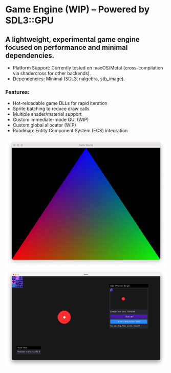 
# Game Engine (WIP) – Powered by SDL3::GPU

## A lightweight, experimental game engine focused on performance and minimal dependencies.

- Platform Support: Currently tested on macOS/Metal (cross-compilation via shadercross for other backends).
- Dependencies: Minimal (SDL3, nalgebra, stb_image).

### Features:

- Hot-reloadable game DLLs for rapid iteration
- Sprite batching to reduce draw calls
- Multiple shader/material support
- Custom immediate-mode GUI (WIP)
- Custom global allocator (WIP)
- Roadmap: Entity Component System (ECS) integration

![basic triangle](screenshot.jpg)
![demo](demo.jpg)